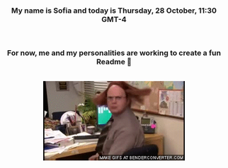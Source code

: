 


<div align="center">
<h3 >My name is Sofia and today is Thursday, 28 October, 11:30 GMT-4</h3><br>
<h3 >For now, me and my personalities are working to create a fun Readme 👋
</h3><br>
<img src='img/dwight.gif' alt='working...'/>
</div>
